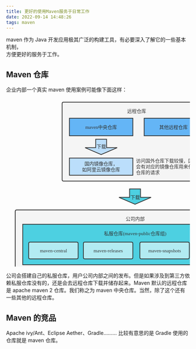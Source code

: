 ```yaml
---
title: 更好的使用Maven服务于日常工作
date: 2022-09-14 14:48:26
tags: maven
---
```


maven 作为 Java 开发应用极其广泛的构建工具，有必要深入了解它的一些基本机制，  
方便更好的服务于工作。

## Maven 仓库
企业内部一个真实 maven 使用案例可能像下面这样：
<svg id="SvgjsSvg1144" width="707" height="666.328125" xmlns="http://www.w3.org/2000/svg" version="1.1" xmlns:xlink="http://www.w3.org/1999/xlink" xmlns:svgjs="http://svgjs.com/svgjs"><defs id="SvgjsDefs1145"></defs><g id="SvgjsG1146" transform="translate(25.002609252929688,320)"><path id="SvgjsPath1147" d="M 0 4Q 0 0 4 0L 653.1666564941406 0Q 657.1666564941406 0 657.1666564941406 4L 657.1666564941406 317Q 657.1666564941406 321 653.1666564941406 321L 4 321Q 0 321 0 317Z" stroke="rgba(50,50,50,1)" stroke-width="2" fill-opacity="1" fill="#f5f5f5"></path><g id="SvgjsG1148"><text id="SvgjsText1149" font-family="微软雅黑" text-anchor="middle" font-size="13px" width="648px" fill="#323232" font-weight="400" align="middle" lineHeight="125%" anchor="middle" family="微软雅黑" size="13px" weight="400" font-style="" opacity="1" y="13.303571428571427" transform="rotate(0)"><tspan id="SvgjsTspan1150" dy="16" x="329"><tspan id="SvgjsTspan1151" style="text-decoration:;">公司内部</tspan></tspan></text></g></g><g id="SvgjsG1152" transform="translate(153.5859375,25)"><path id="SvgjsPath1153" d="M 0 4Q 0 0 4 0L 405 0Q 409 0 409 4L 409 212Q 409 216 405 216L 4 216Q 0 216 0 212Z" stroke="rgba(50,50,50,1)" stroke-width="2" fill-opacity="1" fill="#f5f5f5"></path><g id="SvgjsG1154"><text id="SvgjsText1155" font-family="微软雅黑" text-anchor="middle" font-size="13px" width="399px" fill="#323232" font-weight="400" align="middle" lineHeight="125%" anchor="middle" family="微软雅黑" size="13px" weight="400" font-style="" opacity="1" y="-2.696428571428573" transform="rotate(0)"><tspan id="SvgjsTspan1156" dy="16" x="204.5"><tspan id="SvgjsTspan1157" style="text-decoration:;"> </tspan></tspan><tspan id="SvgjsTspan1158" dy="16" x="204.5"><tspan id="SvgjsTspan1159" style="text-decoration:;">远程仓库</tspan></tspan></text></g></g><g id="SvgjsG1160" transform="translate(75.00260925292969,534.3333129882812)"><path id="SvgjsPath1161" d="M 0 0L 237 0L 237 54L 0 54Z" stroke="rgba(50,50,50,1)" stroke-width="2" fill-opacity="1" fill="#ffb74d"></path><g id="SvgjsG1162"><text id="SvgjsText1163" font-family="微软雅黑" text-anchor="middle" font-size="13px" width="217px" fill="#323232" font-weight="400" align="middle" lineHeight="125%" anchor="middle" family="微软雅黑" size="13px" weight="400" font-style="" opacity="1" y="16.375" transform="rotate(0)"><tspan id="SvgjsTspan1164" dy="16" x="118.5"><tspan id="SvgjsTspan1165" style="text-decoration:;">maven本地仓库</tspan></tspan></text></g></g><g id="SvgjsG1166" transform="translate(173.5859375,69)"><path id="SvgjsPath1167" d="M 0 0L 174 0L 174 48L 0 48Z" stroke="rgba(50,50,50,1)" stroke-width="2" fill-opacity="1" fill="#64b5f6"></path><g id="SvgjsG1168"><text id="SvgjsText1169" font-family="微软雅黑" text-anchor="middle" font-size="13px" width="154px" fill="#323232" font-weight="400" align="middle" lineHeight="125%" anchor="middle" family="微软雅黑" size="13px" weight="400" font-style="" opacity="1" y="13.375" transform="rotate(0)"><tspan id="SvgjsTspan1170" dy="16" x="87"><tspan id="SvgjsTspan1171" style="text-decoration:;">maven中央仓库</tspan></tspan></text></g></g><g id="SvgjsG1172" transform="translate(378.5859375,69)"><path id="SvgjsPath1173" d="M 0 0L 161 0L 161 48L 0 48Z" stroke="rgba(50,50,50,1)" stroke-width="2" fill-opacity="1" fill="#64b5f6"></path><g id="SvgjsG1174"><text id="SvgjsText1175" font-family="微软雅黑" text-anchor="middle" font-size="13px" width="141px" fill="#323232" font-weight="400" align="middle" lineHeight="125%" anchor="middle" family="微软雅黑" size="13px" weight="400" font-style="" opacity="1" y="13.375" transform="rotate(0)"><tspan id="SvgjsTspan1176" dy="16" x="80.5"><tspan id="SvgjsTspan1177" style="text-decoration:;">其他远程仓库</tspan></tspan></text></g></g><g id="SvgjsG1178" transform="translate(45.50260925292969,359.33331298828125)"><path id="SvgjsPath1179" d="M 0 0L 616.1666564941406 0L 616.1666564941406 110.66668701171875L 0 110.66668701171875Z" stroke="rgba(50,50,50,1)" stroke-width="2" fill-opacity="1" fill="#4dd0e1"></path><g id="SvgjsG1180"><text id="SvgjsText1181" font-family="微软雅黑" text-anchor="middle" font-size="13px" width="597px" fill="#323232" font-weight="400" align="top" lineHeight="125%" anchor="middle" family="微软雅黑" size="13px" weight="400" font-style="" opacity="1" y="-2.625" transform="rotate(0)"><tspan id="SvgjsTspan1182" dy="16" x="308.5"><tspan id="SvgjsTspan1183" style="text-decoration:;"> </tspan></tspan><tspan id="SvgjsTspan1184" dy="16" x="308.5"><tspan id="SvgjsTspan1185" style="text-decoration:;">私服仓库(maven-public仓库组)</tspan></tspan></text></g></g><g id="SvgjsG1186" transform="translate(173.5859375,178)"><path id="SvgjsPath1187" d="M 0 0L 174 0L 174 47L 0 47Z" stroke="rgba(50,50,50,1)" stroke-width="2" fill-opacity="1" fill="#bbdefb"></path><g id="SvgjsG1188"><text id="SvgjsText1189" font-family="微软雅黑" text-anchor="middle" font-size="13px" width="154px" fill="#323232" font-weight="400" align="middle" lineHeight="125%" anchor="middle" family="微软雅黑" size="13px" weight="400" font-style="" opacity="1" y="4.375" transform="rotate(0)"><tspan id="SvgjsTspan1190" dy="16" x="87"><tspan id="SvgjsTspan1191" style="text-decoration:;">国内镜像仓库，</tspan></tspan><tspan id="SvgjsTspan1192" dy="16" x="87"><tspan id="SvgjsTspan1193" style="text-decoration:;">如阿里云镜像仓库</tspan></tspan></text></g></g><g id="SvgjsG1194" transform="translate(216.5859375,126.5)"><path id="SvgjsPath1195" d="M 29.040000000000003 0L 58.96 0L 58.96 23.099999999999998L 88 23.099999999999998L 44 42L 0 23.099999999999998L 29.040000000000003 23.099999999999998L 29.040000000000003 0Z" stroke="rgba(50,50,50,1)" stroke-width="2" fill-opacity="1" fill="#bbdefb"></path><g id="SvgjsG1196"><text id="SvgjsText1197" font-family="微软雅黑" text-anchor="middle" font-size="13px" width="124px" fill="#323232" font-weight="400" align="middle" lineHeight="125%" anchor="middle" family="微软雅黑" size="13px" weight="400" font-style="" opacity="1" y="8.275000000000002" transform="rotate(0)"><tspan id="SvgjsTspan1198" dy="16" x="44.4"><tspan id="SvgjsTspan1199" style="text-decoration:;">下载</tspan></tspan></text></g></g><g id="SvgjsG1200" transform="translate(137.0026092529297,484.33331298828125)"><path id="SvgjsPath1201" d="M 31.185000000000002 0L 63.315000000000005 0L 63.315000000000005 23.099999999999998L 94.5 23.099999999999998L 47.25 42L 0 23.099999999999998L 31.185000000000002 23.099999999999998L 31.185000000000002 0Z" stroke="rgba(50,50,50,1)" stroke-width="2" fill-opacity="1" fill="#ffb74d"></path><g id="SvgjsG1202"><text id="SvgjsText1203" font-family="微软雅黑" text-anchor="middle" font-size="13px" width="133px" fill="#323232" font-weight="400" align="middle" lineHeight="125%" anchor="middle" family="微软雅黑" size="13px" weight="400" font-style="" opacity="1" y="8.275000000000002" transform="rotate(0)"><tspan id="SvgjsTspan1204" dy="16" x="47.599999999999994"><tspan id="SvgjsTspan1205" style="text-decoration:;">下载</tspan></tspan></text></g></g><g id="SvgjsG1206" transform="translate(470.0026092529297,482.33331298828125)"><path id="SvgjsPath1207" d="M 49.791664123535156 0L 99.58332824707031 20.7L 66.72082992553712 20.7L 66.72082992553712 46L 32.8624983215332 46L 32.8624983215332 20.7L 0 20.7L 49.791664123535156 0Z" stroke="rgba(50,50,50,1)" stroke-width="2" fill-opacity="1" fill="#4dd0e1"></path><g id="SvgjsG1208"><text id="SvgjsText1209" font-family="微软雅黑" text-anchor="middle" font-size="13px" width="140px" fill="#323232" font-weight="400" align="top" lineHeight="125%" anchor="middle" family="微软雅黑" size="13px" weight="400" font-style="" opacity="1" y="17.155" transform="rotate(0)"><tspan id="SvgjsTspan1210" dy="16" x="50.083334350585936"><tspan id="SvgjsTspan1211" style="text-decoration:;">部署</tspan></tspan></text></g></g><g id="SvgjsG1212" transform="translate(309.5859375,262.5)"><path id="SvgjsPath1213" d="M 29.040000000000003 0L 58.96 0L 58.96 23.099999999999998L 88 23.099999999999998L 44 42L 0 23.099999999999998L 29.040000000000003 23.099999999999998L 29.040000000000003 0Z" stroke="rgba(50,50,50,1)" stroke-width="2" fill-opacity="1" fill="#4dd0e1"></path><g id="SvgjsG1214"><text id="SvgjsText1215" font-family="微软雅黑" text-anchor="middle" font-size="13px" width="124px" fill="#323232" font-weight="400" align="top" lineHeight="125%" anchor="middle" family="微软雅黑" size="13px" weight="400" font-style="" opacity="1" y="11.235000000000001" transform="rotate(0)"><tspan id="SvgjsTspan1216" dy="16" x="44.4"><tspan id="SvgjsTspan1217" style="text-decoration:;">下载</tspan></tspan></text></g></g><g id="SvgjsG1218" transform="translate(356.2525939941406,177.5)"><path id="SvgjsPath1219" d="M 0 0L 197 0L 197 48L 0 48Z" stroke="none" fill="none"></path><g id="SvgjsG1220"><text id="SvgjsText1221" font-family="微软雅黑" text-anchor="start" font-size="13px" width="197px" fill="#323232" font-weight="400" align="middle" lineHeight="125%" anchor="start" family="微软雅黑" size="13px" weight="400" font-style="" opacity="1" y="-3.125" transform="rotate(0)"><tspan id="SvgjsTspan1222" dy="16" x="0"><tspan id="SvgjsTspan1223" style="text-decoration:;">访问国外仓库下载较慢，因此国内</tspan></tspan><tspan id="SvgjsTspan1224" dy="16" x="0"><tspan id="SvgjsTspan1225" style="text-decoration:;">会有对应的镜像仓库用来代理中央</tspan></tspan><tspan id="SvgjsTspan1226" dy="16" x="0"><tspan id="SvgjsTspan1227" style="text-decoration:;">仓库的请求</tspan></tspan></text></g></g><g id="SvgjsG1228" transform="translate(61.83595275878906,408)"><path id="SvgjsPath1229" d="M 0 4Q 0 0 4 0L 131.66665649414062 0Q 135.66665649414062 0 135.66665649414062 4L 135.66665649414062 42Q 135.66665649414062 46 131.66665649414062 46L 4 46Q 0 46 0 42Z" stroke="rgba(50,50,50,1)" stroke-width="2" fill-opacity="1" fill="#b2ebf2"></path><g id="SvgjsG1230"><text id="SvgjsText1231" font-family="微软雅黑" text-anchor="middle" font-size="13px" width="116px" fill="#323232" font-weight="400" align="middle" lineHeight="125%" anchor="middle" family="微软雅黑" size="13px" weight="400" font-style="" opacity="1" y="12.375" transform="rotate(0)"><tspan id="SvgjsTspan1232" dy="16" x="68"><tspan id="SvgjsTspan1233" style="text-decoration:;">maven-central</tspan></tspan></text></g></g><g id="SvgjsG1234" transform="translate(211.91928100585938,408)"><path id="SvgjsPath1235" d="M 0 4Q 0 0 4 0L 131.66665649414062 0Q 135.66665649414062 0 135.66665649414062 4L 135.66665649414062 42Q 135.66665649414062 46 131.66665649414062 46L 4 46Q 0 46 0 42Z" stroke="rgba(50,50,50,1)" stroke-width="2" fill-opacity="1" fill="#b2ebf2"></path><g id="SvgjsG1236"><text id="SvgjsText1237" font-family="微软雅黑" text-anchor="middle" font-size="13px" width="116px" fill="#323232" font-weight="400" align="middle" lineHeight="125%" anchor="middle" family="微软雅黑" size="13px" weight="400" font-style="" opacity="1" y="12.375" transform="rotate(0)"><tspan id="SvgjsTspan1238" dy="16" x="68"><tspan id="SvgjsTspan1239" style="text-decoration:;">maven-releases</tspan></tspan></text></g></g><g id="SvgjsG1240" transform="translate(366.83595275878906,408)"><path id="SvgjsPath1241" d="M 0 4Q 0 0 4 0L 131.66665649414062 0Q 135.66665649414062 0 135.66665649414062 4L 135.66665649414062 42Q 135.66665649414062 46 131.66665649414062 46L 4 46Q 0 46 0 42Z" stroke="rgba(50,50,50,1)" stroke-width="2" fill-opacity="1" fill="#b2ebf2"></path><g id="SvgjsG1242"><text id="SvgjsText1243" font-family="微软雅黑" text-anchor="middle" font-size="13px" width="116px" fill="#323232" font-weight="400" align="middle" lineHeight="125%" anchor="middle" family="微软雅黑" size="13px" weight="400" font-style="" opacity="1" y="12.375" transform="rotate(0)"><tspan id="SvgjsTspan1244" dy="16" x="68"><tspan id="SvgjsTspan1245" style="text-decoration:;">maven-snapshots</tspan></tspan></text></g></g><g id="SvgjsG1246" transform="translate(514.8359527587891,408)"><path id="SvgjsPath1247" d="M 0 4Q 0 0 4 0L 131.66665649414062 0Q 135.66665649414062 0 135.66665649414062 4L 135.66665649414062 42Q 135.66665649414062 46 131.66665649414062 46L 4 46Q 0 46 0 42Z" stroke="rgba(50,50,50,1)" stroke-width="2" fill-opacity="1" fill="#b2ebf2"></path><g id="SvgjsG1248"><text id="SvgjsText1249" font-family="微软雅黑" text-anchor="middle" font-size="13px" width="116px" fill="#323232" font-weight="400" align="middle" lineHeight="125%" anchor="middle" family="微软雅黑" size="13px" weight="400" font-style="" opacity="1" y="12.375" transform="rotate(0)"><tspan id="SvgjsTspan1250" dy="16" x="68"><tspan id="SvgjsTspan1251" style="text-decoration:;">3rd-party</tspan></tspan></text></g></g><g id="SvgjsG1252" transform="translate(397.5859375,534.3333129882812)"><path id="SvgjsPath1253" d="M 0 0L 237 0L 237 54L 0 54Z" stroke="rgba(50,50,50,1)" stroke-width="2" fill-opacity="1" fill="#e1bee7"></path><g id="SvgjsG1254"><text id="SvgjsText1255" font-family="微软雅黑" text-anchor="middle" font-size="13px" width="217px" fill="#323232" font-weight="400" align="middle" lineHeight="125%" anchor="middle" family="微软雅黑" size="13px" weight="400" font-style="" opacity="1" y="16.375" transform="rotate(0)"><tspan id="SvgjsTspan1256" dy="16" x="118.5"><tspan id="SvgjsTspan1257" style="text-decoration:;">本地maven工程</tspan></tspan></text></g></g><g id="SvgjsG1258" transform="translate(299.6692810058594,477.6666259765625)"><path id="SvgjsPath1259" d="M 0 0L 197.91665649414062 0L 197.91665649414062 48.66668701171875L 0 48.66668701171875Z" stroke="none" fill="none"></path><g id="SvgjsG1260"><text id="SvgjsText1261" font-family="微软雅黑" text-anchor="middle" font-size="13px" width="198px" fill="#323232" font-weight="400" align="middle" lineHeight="125%" anchor="middle" family="微软雅黑" size="13px" weight="400" font-style="" opacity="1" y="-2.791656494140625" transform="rotate(0)"><tspan id="SvgjsTspan1262" dy="16" x="99"><tspan id="SvgjsTspan1263" style="text-decoration:;">通过mvn deploy</tspan></tspan><tspan id="SvgjsTspan1264" dy="16" x="99"><tspan id="SvgjsTspan1265" style="text-decoration:;">可以将工程部署到私服</tspan></tspan><tspan id="SvgjsTspan1266" dy="16" x="99"><tspan id="SvgjsTspan1267" style="text-decoration:;">（会先安装到本地仓库）</tspan></tspan></text></g></g><g id="SvgjsG1268" transform="translate(322.5859375,531.3333129882812)"><path id="SvgjsPath1269" d="M 0 30L 27.900000000000002 0L 27.900000000000002 19.8L 62 19.8L 62 40.2L 27.900000000000002 40.2L 27.900000000000002 60L 0 30Z" stroke="rgba(50,50,50,1)" stroke-width="2" fill-opacity="1" fill="#ffb74d"></path><g id="SvgjsG1270"><text id="SvgjsText1271" font-family="微软雅黑" text-anchor="middle" font-size="13px" width="62px" fill="#323232" font-weight="400" align="middle" lineHeight="125%" anchor="middle" family="微软雅黑" size="13px" weight="400" font-style="" opacity="1" y="19.375" transform="rotate(0)"><tspan id="SvgjsTspan1272" dy="16" x="31"><tspan id="SvgjsTspan1273" style="text-decoration:;">依赖</tspan></tspan></text></g></g><g id="SvgjsG1274" transform="translate(203.54427337646484,594.3333129882812)"><path id="SvgjsPath1275" d="M 0 0L 300.0833282470703 0L 300.0833282470703 46.66668701171875L 0 46.66668701171875Z" stroke="none" fill="none"></path><g id="SvgjsG1276"><text id="SvgjsText1277" font-family="微软雅黑" text-anchor="middle" font-size="13px" width="301px" fill="#323232" font-weight="400" align="middle" lineHeight="125%" anchor="middle" family="微软雅黑" size="13px" weight="400" font-style="" opacity="1" y="4.208343505859375" transform="rotate(0)"><tspan id="SvgjsTspan1278" dy="16" x="150.5"><tspan id="SvgjsTspan1279" style="text-decoration:;">1、本地maven工程依赖本地仓库内jar</tspan></tspan><tspan id="SvgjsTspan1280" dy="16" x="150.5"><tspan id="SvgjsTspan1281" style="text-decoration:;">2、通过mvn install可以将本地工程安装到本地仓库</tspan></tspan></text></g></g></svg>

公司会搭建自己的私服仓库，用户公司内部之间的发布。但是如果涉及到第三方依赖私服仓库没有的，还是会去远程仓库下载并储存起来。Maven 默认的远程仓库是 apache maven 2 仓库。我们称之为 maven 中央仓库。当然，除了这个还有一些其他的远程仓库。


## Maven 的竞品
Apache ivy/Ant、Eclipse Aether、Gradle.........
比较有意思的是 Gradle 使用的仓库就是 maven 仓库。